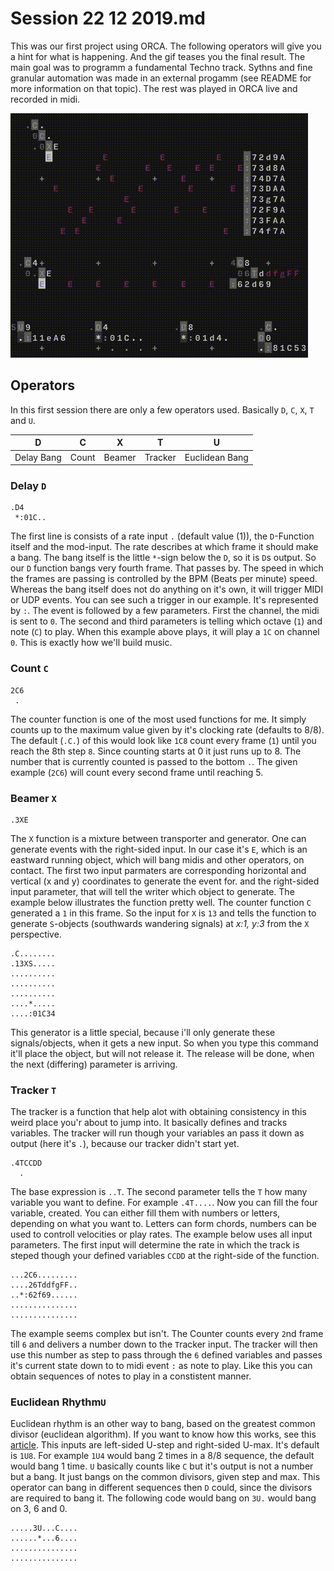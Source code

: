 # Session 22 12 2019.md

This was our first project using ORCA. The following operators will give you a hint for what is happening. And the gif teases you the final result. The main goal was to programm a fundamental Techno track. Sythns and fine granular automation was made in an external progamm (see README for more information on that topic). The rest was played in ORCA live and recorded in midi.

![example](example.gif)

## Operators

In this first session there are only a few operators used. Basically <code>D</code>, <code>C</code>, <code>X</code>, <code>T</code> and <code>U</code>.

| **D** | **C** | **X** | **T** | **U** |
| :-:   | :-:   | :-:   | :-:   | :-:   |
| Delay Bang | Count | Beamer | Tracker | Euclidean Bang |


### Delay <code>D</code>

	.D4
	 *:01C..

The first line is consists of a rate input <code>.</code> (default value (1)), the <code>D</code>-Function itself and the mod-input. The rate describes at which frame it should make a bang. The bang itself is the little <code>\*</code>-sign below the <code>D</code>, so it is <code>D</code>s output. So our <code>D</code> function bangs very fourth frame. That passes by. The speed in which the frames are passing is controlled by the BPM (Beats per minute) speed. Whereas the bang itself does not do anything on it's own, it will trigger MIDI or UDP events. You can see such a trigger in our example. It's represented by <code>:</code>. The event is followed by a few parameters. First the channel, the midi is sent to <code>0</code>. The second and third parameters is telling which octave (<code>1</code>) and note (<code>C</code>) to play.
When this example above plays, it will play a <code>1C</code> on channel <code>0</code>. This is exactly how we'll build music.


### Count <code>C</code>

	2C6
	 .

The counter function is one of the most used functions for me. It simply counts up to the maximum value given by it's clocking rate (defaults to 8/8). The default (<code>.C.</code>) of this would look like <code>1C8</code> count every frame (<code>1</code>) until you reach the 8th step <code>8</code>. Since counting starts at 0 it just runs up to 8. The number that is currently counted is passed to the bottom <code>.</code>. The given example (<code>2C6</code>) will count every second frame until reaching 5.


### Beamer <code>X</code>

	.3XE

The <code>X</code> function is a mixture between transporter and generator. One can generate events with the right-sided input. In our case it's <code>E</code>, which is an eastward running object, which will bang midis and other operators, on contact.
The first two input parmaters are corresponding horizontal and vertical (x and y) coordinates to generate the event for. and the right-sided input parameter, that will tell the writer which object to generate.
The example below illustrates the function pretty well. The counter function <code>C</code> generated a <code>1</code> in this frame. So the input for <code>X</code> is <code>13</code> and tells the function to generate <code>S</code>-objects (southwards wandering signals) at *x:1, y:3* from the <code>X</code> perspective.

	.C........
	.13XS.....
	..........
	..........
	..........
	....*.....
	....:01C34

This generator is a little special, because i'll only generate these signals/objects, when it gets a new input. So when you type this command it'll place the object, but will not release it. The release will be done, when the next (differing) parameter is arriving.


### Tracker <code>T</code>

The tracker is a function that help alot with obtaining consistency in this weird place you'r about to jump into. It basically defines and tracks variables. The tracker will run though your variables an pass it down as output (here it's <code>.</code>), because our tracker didn't start yet.

	.4TCCDD
	  .

The base expression is <code>..T</code>. The second parameter tells the <code>T</code> how many variable you want to define. For example <code>.4T....</code>. Now you can fill the four variable, created. You can either fill them with numbers or letters, depending on what you want to. Letters can form chords, numbers can be used to controll velocities or play rates. The example below uses all input parameters. The first input will determine the rate in which the track is steped though your defined variables <code>CCDD</code> at the right-side of the function.

	...2C6.........
	....26TddfgFF..
	..*:62f69......
	...............
	...............

The example seems complex but isn't. The Counter counts every <code>2</code>nd frame till <code>6</code> and delivers a number down to the <code>T</code>racker input. The tracker will then use this number as step to pass through the <code>6</code> defined variables and passes it's current state down to to midi event <code>:</code> as note to play. Like this you can obtain sequences of notes to play in a constistent manner.


### Euclidean Rhythm<code>U</code>

Euclidean rhythm is an other way to bang, based on the greatest common divisor (euclidean algorithm). If you want to know how this works, see this [article](https://en.wikipedia.org/wiki/Euclidean_algorithm). This inputs are left-sided U-step and right-sided U-max. It's default is <code>1U8</code>. For example <code>1U4</code> would bang 2 times in a 8/8 sequence, the default would bang 1 time. <code>U</code> basically counts like <code>C</code> but it's output is not a number but a bang. It just bangs on the common divisors, given step and max. This operator can bang in different sequences then <code>D</code> could, since the divisors are required to bang it. The following code would bang on <code>3U.</code> would bang on 3, 6 and 0.

	.....3U...C....
	......*...6....
	...............
	...............









